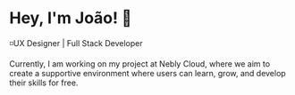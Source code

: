 # Hey, I'm João! 👋
◽UX Designer | Full Stack Developer<br>

Currently, I am working on my project at Nebly Cloud, where we aim to create a supportive environment where users can learn, grow, and develop their skills for free.
